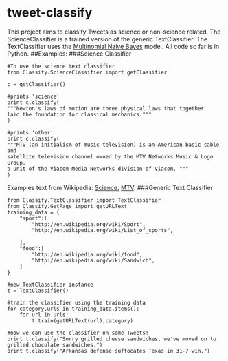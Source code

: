 tweet-classify
==============
This project aims to classify Tweets as science or non-science related.
The ScienceClassifier is a trained version of the generic TextClassifier.
The TextClassifier uses the [Multinomial Naive Bayes](http://en.wikipedia.org/wiki/Naive_Bayes_classifier#Multinomial_naive_Bayes) model.
All code so far is in Python.
##Examples:
###Science Classifier
```
#To use the science text classifier
from Classify.ScienceClassifier import getClassifier

c = getClassifier()

#prints 'science'
print c.classify(
"""Newton's laws of motion are three physical laws that together
laid the foundation for classical mechanics."""
)

#prints 'other'
print c.classify(
"""MTV (an initialism of music television) is an American basic cable and 
satellite television channel owned by the MTV Networks Music & Logo Group, 
a unit of the Viacom Media Networks division of Viacom. """
)
```
Examples text from Wikipedia: [Science](http://en.wikipedia.org/wiki/Science), [MTV](http://en.wikipedia.org/wiki/MTV).
###Generic Text Classifier
```
from Classify.TextClassifier import TextClassifier
from Classify.GetPage import getURLText
training_data = {
	"sport":[
		"http://en.wikipedia.org/wiki/Sport",
		"http://en.wikipedia.org/wiki/List_of_sports",
		
	],
	"food":[
		"http://en.wikipedia.org/wiki/food",
		"http://en.wikipedia.org/wiki/Sandwich",
	]
}

#new TextClassifier instance
t = TextClassifier() 

#train the classifier using the training data
for category,urls in training_data.items():
	for url in urls:
		t.train(getURLText(url),category)

#now we can use the classifier on some Tweets!
print t.classify("Sorry grilled cheese sandwiches, we've moved on to grilled chocolate sandwiches.")
print t.classify("Arkansas defense suffocates Texas in 31-7 win.")

```
